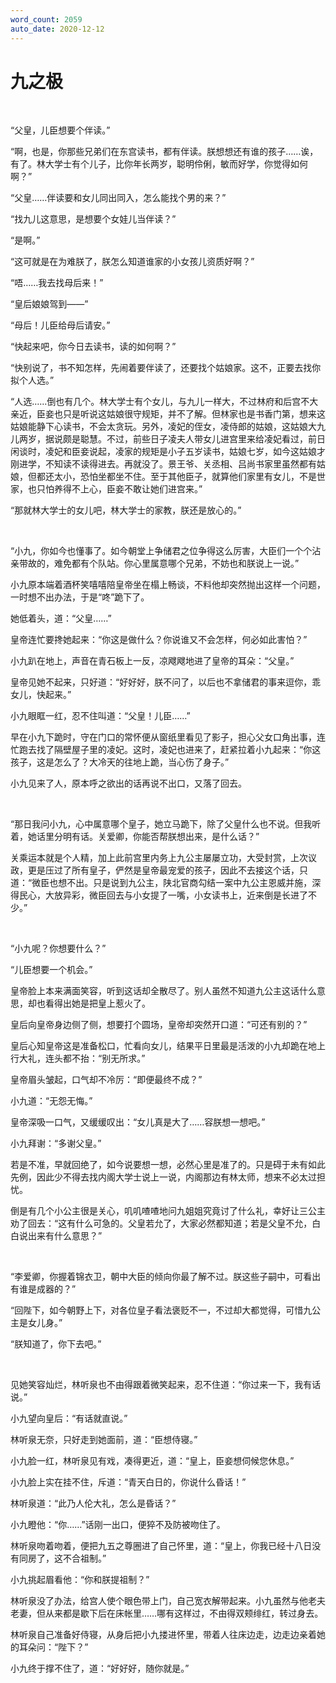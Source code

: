 ```yaml
---
word_count: 2059
auto_date: 2020-12-12
---
```


# 九之极

<br>

“父皇，儿臣想要个伴读。”

“啊，也是，你那些兄弟们在东宫读书，都有伴读。朕想想还有谁的孩子……诶，有了。林大学士有个儿子，比你年长两岁，聪明伶俐，敏而好学，你觉得如何啊？”

“父皇……伴读要和女儿同出同入，怎么能找个男的来？”

“找九儿这意思，是想要个女娃儿当伴读？”

“是啊。”

“这可就是在为难朕了，朕怎么知道谁家的小女孩儿资质好啊？”

“唔……我去找母后来！”

“皇后娘娘驾到——”

“母后！儿臣给母后请安。”

“快起来吧，你今日去读书，读的如何啊？”

“快别说了，书不知怎样，先闹着要伴读了，还要找个姑娘家。这不，正要去找你拟个人选。”

“人选……倒也有几个。林大学士有个女儿，与九儿一样大，不过林府和后宫不大亲近，臣妾也只是听说这姑娘很守规矩，并不了解。但林家也是书香门第，想来这姑娘能静下心读书，不会太贪玩。另外，凌妃的侄女，凌侍郎的姑娘，这姑娘大九儿两岁，据说颇是聪慧。不过，前些日子凌夫人带女儿进宫里来给凌妃看过，前日闲谈时，凌妃和臣妾说起，凌家的规矩是小子五岁读书，姑娘七岁，如今这姑娘才刚进学，不知读不读得进去。再就没了。景王爷、关丞相、吕尚书家里虽然都有姑娘，但都还太小，恐怕坐都坐不住。至于其他臣子，就算他们家里有女儿，不是世家，也只怕养得不上心，臣妾不敢让她们进宫来。”

“那就林大学士的女儿吧，林大学士的家教，朕还是放心的。”

<br>

“小九，你如今也懂事了。如今朝堂上争储君之位争得这么厉害，大臣们一个个沾亲带故的，难免都有个队站。你心里属意哪个兄弟，不妨也和朕说上一说。”

小九原本端着酒杯笑嘻嘻陪皇帝坐在榻上畅谈，不料他却突然抛出这样一个问题，一时想不出办法，于是“咚”跪下了。

她低着头，道：“父皇……”

皇帝连忙要搀她起来：“你这是做什么？你说谁又不会怎样，何必如此害怕？”

小九趴在地上，声音在青石板上一反，凉飕飕地进了皇帝的耳朵：“父皇。”

皇帝见她不起来，只好道：“好好好，朕不问了，以后也不拿储君的事来逗你，乖女儿，快起来。”

小九眼眶一红，忍不住叫道：“父皇！儿臣……”

早在小九下跪时，守在门口的常怀便从窗纸里看见了影子，担心父女口角出事，连忙跑去找了隔壁屋子里的凌妃。这时，凌妃也进来了，赶紧拉着小九起来：“你这孩子，这是怎么了？大冷天的往地上跪，当心伤了身子。”

小九见来了人，原本呼之欲出的话再说不出口，又落了回去。

<br>

“那日我问小九，心中属意哪个皇子，她立马跪下，除了父皇什么也不说。但我听着，她话里分明有话。关爱卿，你能否帮朕想出来，是什么话？”

关乘运本就是个人精，加上此前宫里内务上九公主屡屡立功，大受封赏，上次议政，更是压过了所有皇子，俨然是皇帝最宠爱的孩子，因此不去接这个话，只道：“微臣也想不出。只是说到九公主，陕北官商勾结一案中九公主恩威并施，深得民心，大放异彩，微臣回去与小女提了一嘴，小女读书上，近来倒是长进了不少。”

<br>

“小九呢？你想要什么？”

“儿臣想要一个机会。”

皇帝脸上本来满面笑容，听到这话却全散尽了。别人虽然不知道九公主这话什么意思，却也看得出她是把皇上惹火了。

皇后向皇帝身边侧了侧，想要打个圆场，皇帝却突然开口道：“可还有别的？”

皇后心知皇帝这是准备松口，忙看向女儿，结果平日里最是活泼的小九却跪在地上行大礼，连头都不抬：“别无所求。”

皇帝眉头皱起，口气却不冷厉：“即便最终不成？”

小九道：“无怨无悔。”

皇帝深吸一口气，又缓缓叹出：“女儿真是大了……容朕想一想吧。”

小九拜谢：“多谢父皇。”

若是不准，早就回绝了，如今说要想一想，必然心里是准了的。只是碍于未有如此先例，因此少不得去找内阁大学士说上一说，内阁那边有林太师，想来不必太过担忧。

倒是有几个小公主很是关心，叽叽喳喳地问九姐姐究竟讨了什么礼，幸好让三公主劝了回去：“这有什么可急的。父皇若允了，大家必然都知道；若是父皇不允，白白说出来有什么意思？”

<br>

“李爱卿，你握着锦衣卫，朝中大臣的倾向你最了解不过。朕这些子嗣中，可看出有谁是成器的？”

“回陛下，如今朝野上下，对各位皇子看法褒贬不一，不过却大都觉得，可惜九公主是女儿身。”

“朕知道了，你下去吧。”

<br>

见她笑容灿烂，林听泉也不由得跟着微笑起来，忍不住道：“你过来一下，我有话说。”

小九望向皇后：“有话就直说。”

林听泉无奈，只好走到她面前，道：“臣想侍寝。”

小九脸一红，林听泉见有戏，凑得更近，道：“皇上，臣妾想伺候您休息。”

小九脸上实在挂不住，斥道：“青天白日的，你说什么昏话！”

林听泉道：“此乃人伦大礼，怎么是昏话？”

小九瞪他：“你……”话刚一出口，便猝不及防被吻住了。

林听泉吻着吻着，便把九五之尊圈进了自己怀里，道：“皇上，你我已经十八日没有同房了，这不合祖制。”

小九挑起眉看他：“你和朕提祖制？”

林听泉没了办法，给宫人使个眼色带上门，自己宽衣解带起来。小九虽然与他老夫老妻，但从来都是歇下后在床帐里……哪有这样过，不由得双颊绯红，转过身去。

林听泉自己准备好侍寝，从身后把小九搂进怀里，带着人往床边走，边走边亲着她的耳朵问：“陛下？”

小九终于撑不住了，道：“好好好，随你就是。”

